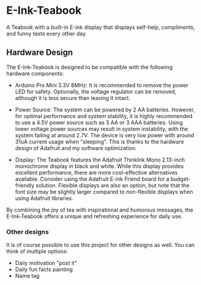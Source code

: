 # E-Ink-Teabook

A Teabook with a built-in E-ink display that displays self-help, compliments, and funny texts every other day.

## Hardware Design

The E-Ink-Teabook is designed to be compatible with the following hardware components:

- Arduino Pro Mini 3.3V 8MHz: It is recommended to remove the power LED for safety. Optionally, the voltage regulator can be removed, although it is less secure than leaving it intact.

- Power Source: The system can be powered by 2 AA batteries. However, for optimal performance and system stability, it is highly recommended to use a 4.5V power source such as 3 AA or 3 AAA batteries. Using lower voltage power sources may result in system instability, with the system failing at around 2.7V. The device is very low power with around 31uA current usage when "sleeping". This is thanks to the hardware design of Adafruit and my software optimization.

- Display: The Teabook features the Adafruit ThinkInk Mono 2.13-inch monochrome display in black and white. While this display provides excellent performance, there are more cost-effective alternatives available. Consider using the Adafruit E-ink Friend board for a budget-friendly solution. Flexible displays are also an option, but note that the font size may be slightly larger compared to non-flexible displays when using Adafruit libraries.

By combining the joy of tea with inspirational and humorous messages, the E-Ink-Teabook offers a unique and refreshing experience for daily use.

### Other designs

It is of course possible to use this project for other designs as well. You can think of multiple options:
- Daily motivation "post it"
- Daily fun facts painting
- Name tag

